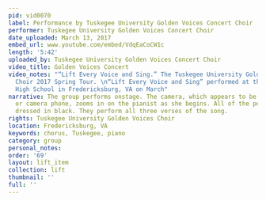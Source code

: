 ```yaml
---
pid: vid0070
label: Performance by Tuskegee University Golden Voices Concert Choir
performer: Tuskegee University Golden Voices Concert Choir
date_uploaded: March 13, 2017
embed_url: www.youtube.com/embed/VdqEaCoCW1c
length: '5:42'
uploaded_by: Tuskegee University Golden Voices Concert Choir
video_title: Golden Voices Concert
video_notes: "“Lift Every Voice and Sing.” The Tuskegee University Golden Voices Concert
  Choir 2017 Spring Tour. \n“Lift Every Voice and Sing” performed at the James Monroe
  High School in Fredericksburg, VA on March"
narrative: The group performs onstage. The camera, which appears to be a handheld
  or camera phone, zooms in on the pianist as she begins. All of the performers are
  dressed in black. They perform all three verses of the song.
rights: Tuskegee University Golden Voices Choir
location: Fredericksburg, VA
keywords: chorus, Tuskegee, piano
category: group
personal_notes: 
order: '69'
layout: lift_item
collection: lift
thumbnail: ''
full: ''
---
```

